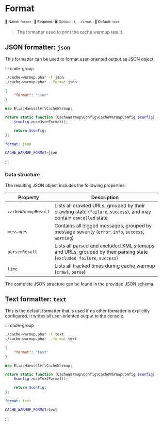 # Format <Badge type="tip" text="2.0+" />

<small>📝 Name: `format` &middot; 🚨 Required &middot; 🖥️ Option: `-f`, `--format` &middot; 🐝 Default: `text`</small>

> The formatter used to print the cache warmup result.

## JSON formatter: `json`

This formatter can be used to format user-oriented output as JSON object.

::: code-group

```bash [CLI]
./cache-warmup.phar -f json
./cache-warmup.phar --format json
```

```json [JSON]
{
    "format": "json"
}
```

```php [PHP]
use EliasHaeussler\CacheWarmup;

return static function (CacheWarmup\Config\CacheWarmupConfig $config) {
    $config->useJsonFormat();

    return $config;
};
```

```yaml [YAML]
format: json
```

```bash [.env]
CACHE_WARMUP_FORMAT=json
```

:::

### Data structure

The resulting JSON object includes the following properties:

| Property            | Description                                                                                                            |
|---------------------|------------------------------------------------------------------------------------------------------------------------|
| `cacheWarmupResult` | Lists all crawled URLs, grouped by their crawling state (`failure`, `success`), and may contain `cancelled` state      |
| `messages`          | Contains all logged messages, grouped by message severity (`error`, `info`, `success`, `warning`)                      |
| `parserResult`      | Lists all parsed and excluded XML sitemaps and URLs, grouped by their parsing state (`excluded`, `failure`, `success`) |
| `time`              | Lists all tracked times during cache warmup (`crawl`, `parse`)                                                         |

The complete JSON structure can be found in the provided
[JSON schema](https://github.com/eliashaeussler/cache-warmup/blob/main/res/cache-warmup-result.schema.json).


## Text formatter: `text`

This is the default formatter that is used if no other formatter is
explicitly configured. It writes all user-oriented output to the console.

::: code-group

```bash [CLI]
./cache-warmup.phar -f text
./cache-warmup.phar --format text
```

```json [JSON]
{
    "format": "text"
}
```

```php [PHP]
use EliasHaeussler\CacheWarmup;

return static function (CacheWarmup\Config\CacheWarmupConfig $config) {
    $config->useTextFormat();

    return $config;
};
```

```yaml [YAML]
format: text
```

```bash [.env]
CACHE_WARMUP_FORMAT=text
```

:::
